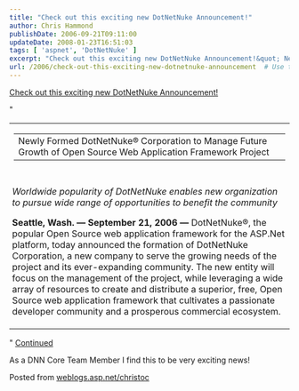 ```yaml
---
title: "Check out this exciting new DotNetNuke Announcement!"
author: Chris Hammond
publishDate: 2006-09-21T09:11:00
updateDate: 2008-01-23T16:51:03
tags: [ 'aspnet', 'DotNetNuke' ]
excerpt: "Check out this exciting new DotNetNuke Announcement!&quot; Newly Formed DotNetNuke&reg; Corporation to Manage Future Growth of Open Source Web Application Framework Project  Worldwide popularity of DotNetNuke enables new organization to pursue wide range of opportunities to benefit the communitySeattle, Wash. &mdash; September 21, 2006 &mdash; DotNetNuke&reg;, the popular Open Source web application framework for the ASP.Net platform, today announced the formation of DotNetNuke Corporation, a new company to serve the growing needs of the project and its ever-expanding community. The new entity will focus on the management of the project, while leveraging a wide array of resources to create and distribute a superior, free, Open Source web application framework that cultivates a passionate developer community and a prosperous commercial ecosystem.&quot; ContinuedAs a DNN Core Team Member I find this to be very exciting news! Posted from..."
url: /2006/check-out-this-exciting-new-dotnetnuke-announcement  # Use the generated URL with year
---
```

<p><a href="https://www.dotnetnuke.com/About/NewsRoom/MediaReleases/NewlyFormedDotNetNukeCorporation/tabid/991/Default.aspx" target="_blank">Check out this exciting new DotNetNuke Announcement!</a></p><p>&quot; <table border="0" cellspacing="0" cellpadding="0" width="100%" style="border-collapse: collapse"><tbody><tr><td align="left" valign="top"><table border="0" cellspacing="0" cellpadding="0" width="100%"><tbody><tr><td height="25" align="left" valign="middle"><span class="Head">Newly Formed DotNetNuke&reg; Corporation to Manage Future Growth of Open Source Web Application Framework Project</span> </td></tr></tbody></table><img src="https://www.dotnetnuke.com/Portals/_default/Containers/DNN-Minimal/images/pixel.gif" alt="" width="180" height="5" /> </td></tr><tr><td align="left" valign="top" style="padding: 5px"><span align="left"><!-- Start_Module_3314 --><div id="dnn_ctr3314_ModuleContent"><span class="Normal"><p><em>Worldwide popularity of DotNetNuke enables new organization to pursue wide range of opportunities to benefit the community</em></p><p><strong>Seattle, Wash. &mdash; September 21, 2006 &mdash;</strong> DotNetNuke&reg;, the popular Open Source web application framework for the ASP.Net platform, today announced the formation of DotNetNuke Corporation, a new company to serve the growing needs of the project and its ever-expanding community. The new entity will focus on the management of the project, while leveraging a wide array of resources to create and distribute a superior, free, Open Source web application framework that cultivates a passionate developer community and a prosperous commercial ecosystem.</p></span></div></span></td></tr></tbody></table>&quot; <a href="https://www.dotnetnuke.com/About/NewsRoom/MediaReleases/NewlyFormedDotNetNukeCorporation/tabid/991/Default.aspx" target="_blank">Continued</a></p><p>As a DNN Core Team Member I find this to be very exciting news!</p> Posted from <A href="https://weblogs.asp.net/christoc/">weblogs.asp.net/christoc</a>
